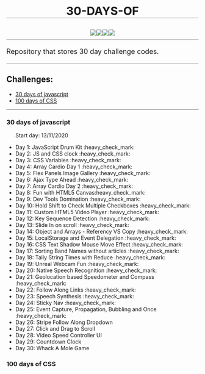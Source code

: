 

<h1 align="center" style="font-size:30px;text-transform:uppercase;border-bottom:1px solid gray;">
     30-days-of
</h1>
<div style="display:flex;align-itens:center;justify-content:center;padding:10px 0;flex-wrap:wrap;border-bottom:1px solid gray;">
    <img src="https://img.shields.io/github/repo-size/danielnoliveira/30-days-of"/>
    <img src="https://img.shields.io/github/languages/count/danielnoliveira/30-days-of"/>
    <img src="https://img.shields.io/github/languages/top/danielnoliveira/30-days-of"/>
    <img src="https://img.shields.io/github/last-commit/danielnoliveira/30-days-of"/>
</div>

<p style="margin-top:20px;font-size:18px;border-bottom:1px solid gray;padding-bottom:20px">
    Repository that stores 30 day challenge codes.
</p>
<div style="border-bottom:1px solid gray;">
    <h2>Challenges:</h2>
    <ul>
        <li><a href="#30-days-of-javascript">30 days of javascript</a></li>
        <li><a href="#100-days-of-CSS">100 days of CSS</a></li>
    </ul>
</div>
<!---:heavy_check_mark: -->

### 30 days of javascript
<ul>
    <p>Start day: 13/11/2020</p>
    <li>Day 1: JavaScript Drum Kit :heavy_check_mark:</li>
    <li>Day 2: JS and CSS clock :heavy_check_mark:</li>
    <li>Day 3: CSS Variables :heavy_check_mark:</li>
    <li>Day 4: Array Cardio Day 1 :heavy_check_mark:</li>
    <li>Day 5: Flex Panels Image Gallery :heavy_check_mark:</li>
    <li>Day 6: Ajax Type Ahead :heavy_check_mark:</li>
    <li>Day 7: Array Cardio Day 2 :heavy_check_mark:</li>
    <li>Day 8: Fun with HTML5 Canvas:heavy_check_mark:</li>
    <li>Day 9: Dev Tools Domination :heavy_check_mark:</li>
    <li>Day 10: Hold Shift to Check Multiple Checkboxes :heavy_check_mark:</li>
    <li>Day 11: Custom HTML5 Video Player :heavy_check_mark:</li>
    <li>Day 12: Key Sequence Detection :heavy_check_mark:</li>
    <li>Day 13: Slide In on scroll :heavy_check_mark:</li>
    <li>Day 14: Object and Arrays - Referency VS Copy :heavy_check_mark:</li>
    <li>Day 15: LocalStorage and Event Delegation :heavy_check_mark:</li>
    <li>Day 16: CSS Text Shadow Mouse Move Effect :heavy_check_mark:</li>
    <li>Day 17: Sorting Band Names without articles :heavy_check_mark:</li>
    <li>Day 18: Tally String Times with Reduce :heavy_check_mark:</li>
    <li>Day 19: Unreal Webcam Fun :heavy_check_mark:</li>
    <li>Day 20: Native Speech Recognition :heavy_check_mark:</li>
    <li>Day 21: Geolocation based Speedometer and Compass :heavy_check_mark:</li>
    <li>Day 22: Follow Along Links :heavy_check_mark:</li>
    <li>Day 23: Speech Synthesis :heavy_check_mark:</li>
    <li>Day 24: Sticky Nav :heavy_check_mark:</li>
    <li>Day 25: Event Capture, Propagation, Bubbling and Once :heavy_check_mark:</li>
    <li>Day 26: Stripe Follow Along Dropdown</li>
    <li>Day 27: Click and Drag to Scroll</li>
    <li>Day 28: Video Speed Controller UI</li>
    <li>Day 29: Countdown Clock</li>
    <li>Day 30: Whack A Mole Game</li>
</ul>

### 100 days of CSS
<ul>
</ul>
